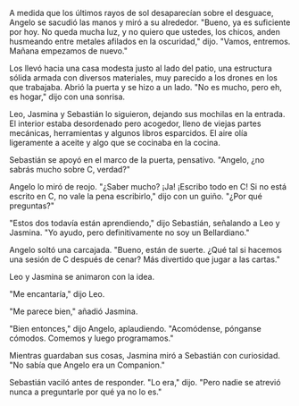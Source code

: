 A medida que los últimos rayos de sol desaparecían sobre el desguace, Angelo se sacudió las manos y miró a su alrededor. "Bueno, ya es suficiente por hoy. No queda mucha luz, y no quiero que ustedes, los chicos, anden husmeando entre metales afilados en la oscuridad," dijo. "Vamos, entremos. Mañana empezamos de nuevo."

Los llevó hacia una casa modesta justo al lado del patio, una estructura sólida armada con diversos materiales, muy parecido a los drones en los que trabajaba. Abrió la puerta y se hizo a un lado. "No es mucho, pero eh, es hogar," dijo con una sonrisa.

Leo, Jasmina y Sebastián lo siguieron, dejando sus mochilas en la entrada. El interior estaba desordenado pero acogedor, lleno de viejas partes mecánicas, herramientas y algunos libros esparcidos. El aire olía ligeramente a aceite y algo que se cocinaba en la cocina.

Sebastián se apoyó en el marco de la puerta, pensativo. "Angelo, ¿no sabrás mucho sobre C, verdad?"

Angelo lo miró de reojo. "¿Saber mucho? ¡Ja! ¡Escribo todo en C! Si no está escrito en C, no vale la pena escribirlo," dijo con un guiño. "¿Por qué preguntas?"

"Estos dos todavía están aprendiendo," dijo Sebastián, señalando a Leo y Jasmina. "Yo ayudo, pero definitivamente no soy un Bellardiano."

Angelo soltó una carcajada. "Bueno, están de suerte. ¿Qué tal si hacemos una sesión de C después de cenar? Más divertido que jugar a las cartas."

Leo y Jasmina se animaron con la idea.

"Me encantaría," dijo Leo.

"Me parece bien," añadió Jasmina.

"Bien entonces," dijo Angelo, aplaudiendo. "Acomódense, pónganse cómodos. Comemos y luego programamos."

Mientras guardaban sus cosas, Jasmina miró a Sebastián con curiosidad. "No sabía que Angelo era un Companion."

Sebastián vaciló antes de responder. "Lo era," dijo. "Pero nadie se atrevió nunca a preguntarle por qué ya no lo es."